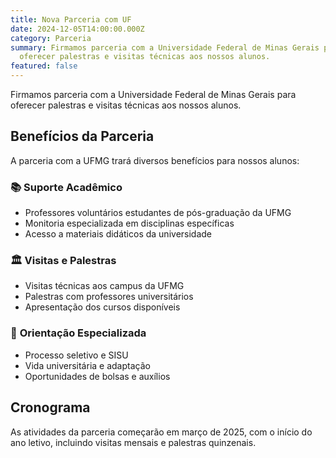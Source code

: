 ```yaml
---
title: Nova Parceria com UF
date: 2024-12-05T14:00:00.000Z
category: Parceria
summary: Firmamos parceria com a Universidade Federal de Minas Gerais para
  oferecer palestras e visitas técnicas aos nossos alunos.
featured: false
---
```


Firmamos parceria com a Universidade Federal de Minas Gerais para oferecer palestras e visitas técnicas aos nossos alunos.

## Benefícios da Parceria

A parceria com a UFMG trará diversos benefícios para nossos alunos:

### 📚 **Suporte Acadêmico**
- Professores voluntários estudantes de pós-graduação da UFMG
- Monitoria especializada em disciplinas específicas
- Acesso a materiais didáticos da universidade

### 🏛️ **Visitas e Palestras**
- Visitas técnicas aos campus da UFMG
- Palestras com professores universitários
- Apresentação dos cursos disponíveis

### 🎯 **Orientação Especializada**
- Processo seletivo e SISU
- Vida universitária e adaptação
- Oportunidades de bolsas e auxílios

## Cronograma

As atividades da parceria começarão em março de 2025, com o início do ano letivo, incluindo visitas mensais e palestras quinzenais.